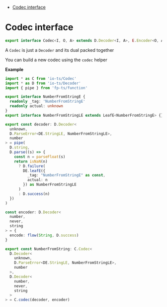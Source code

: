 <!-- START doctoc generated TOC please keep comment here to allow auto update -->
<!-- DON'T EDIT THIS SECTION, INSTEAD RE-RUN doctoc TO UPDATE -->

- [Codec interface](#codec-interface)

<!-- END doctoc generated TOC please keep comment here to allow auto update -->

# Codec interface

```ts
export interface Codec<I, O, A> extends D.Decoder<I, A>, E.Encoder<O, A> {}
```

A `Codec` is just a `Decoder` and its dual packed together

You can build a new codec using the `codec` helper

**Example**

```ts
import * as C from 'io-ts/Codec'
import * as D from 'io-ts/Decoder'
import { pipe } from 'fp-ts/function'

export interface NumberFromStringE {
  readonly _tag: 'NumberFromStringE'
  readonly actual: unknown
}
export interface NumberFromStringLE extends LeafE<NumberFromStringE> {}

export const decoder: D.Decoder<
  unknown,
  D.ParseError<DE.StringLE, NumberFromStringLE>,
  number
> = pipe(
  D.string,
  D.parse((s) => {
    const n = parseFloat(s)
    return isNaN(n) 
      ? D.failure(
        DE.leafE({ 
          _tag: "NumberFromStringE" as const, 
          actual: n
        }) as NumberFromStringLE
      )
      : D.success(n)
  })
)

const encoder: D.Decoder<
  number, 
  never, 
  string
> = {
  encode: flow(String, D.success)
}

export const NumberFromString: C.Codec<
  D.Decoder<
    unknown,
    D.ParseError<DE.StringLE, NumberFromStringLE>,
    number
  >,
  D.Decoder<
    number, 
    never, 
    string
  >
> = C.codec(decoder, encoder)
```
